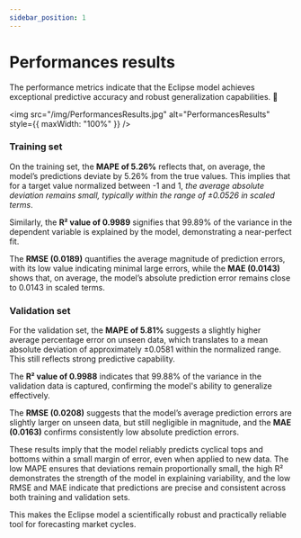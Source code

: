 ```yaml
---
sidebar_position: 1
---
```


# Performances results

The performance metrics indicate that the Eclipse model achieves exceptional predictive accuracy and robust generalization capabilities. 🚀 

<img src="/img/PerformancesResults.jpg" alt="PerformancesResults" style={{ maxWidth: "100%" }} />

### Training set 
On the training set, the **MAPE of 5.26%** reflects that, on average, the model’s predictions deviate by 5.26% from the true values. 
This implies that for a target value normalized between -1 and 1, *the average absolute deviation remains small, typically within the range of ±0.0526 in scaled terms*. 

Similarly, the **R² value of 0.9989** signifies that 99.89% of the variance in the dependent variable is explained by the model, demonstrating a near-perfect fit. 

The **RMSE (0.0189)** quantifies the average magnitude of prediction errors, with its low value indicating minimal large errors, while the **MAE (0.0143)** shows that, on average, the model’s absolute prediction error remains close to 0.0143 in scaled terms.
<div class="extra-space"></div>

### Validation set 
For the validation set, the **MAPE of 5.81%** suggests a slightly higher average percentage error on unseen data, which translates to a mean absolute deviation of approximately ±0.0581 within the normalized range. This still reflects strong predictive capability. 

The **R² value of 0.9988** indicates that 99.88% of the variance in the validation data is captured, confirming the model's ability to generalize effectively. 

The **RMSE (0.0208)** suggests that the model’s average prediction errors are slightly larger on unseen data, but still negligible in magnitude, and the **MAE (0.0163)** confirms consistently low absolute prediction errors.

<div class="extra-space"></div>

These results imply that the model reliably predicts cyclical tops and bottoms within a small margin of error, even when applied to new data. The low MAPE ensures that deviations remain proportionally small, the high R² demonstrates the strength of the model in explaining variability, and the low RMSE and MAE indicate that predictions are precise and consistent across both training and validation sets. 

This makes the Eclipse model a scientifically robust and practically reliable tool for forecasting market cycles.
